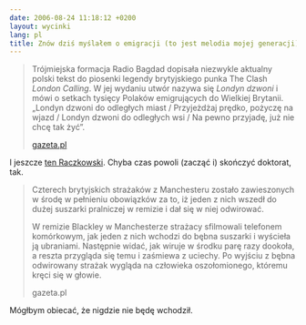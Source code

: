 ```yaml
---
date: 2006-08-24 11:18:12 +0200
layout: wycinki
lang: pl
title: Znów dziś myślałem o emigracji (to jest melodia mojej generacji)
---
```


> Trójmiejska formacja Radio Bagdad dopisała niezwykle aktualny polski tekst do piosenki legendy brytyjskiego punka The Clash <cite>London Calling</cite>. W jej wydaniu utwór nazywa się <cite>Londyn dzwoni</cite> i mówi o setkach tysięcy Polaków emigrujących do Wielkiej Brytanii. „Londyn dzwoni do odległych miast / Przyjeżdżaj prędko, pożyczę na wjazd / Londyn dzwoni do odległych wsi / Na pewno przyjadę, już nie chcę tak żyć”.
>
> [gazeta.pl](http://serwisy.gazeta.pl/kultura/1,34169,3568252.html 'Młodzi nie wierzą politykom')</cite>

I jeszcze [ten Raczkowski](wycinki/bilet.jpg 'tu jest bilet i sto euro'). Chyba czas powoli (zacząć i) skończyć doktorat, tak.

> Czterech brytyjskich strażaków z Manchesteru zostało zawieszonych w środę w pełnieniu obowiązków za to, iż jeden z nich wszedł do dużej suszarki pralniczej w remizie i dał się w niej odwirować.
>
> W remizie Blackley w Manchesterze strażacy sfilmowali telefonem komórkowym, jak jeden z nich wchodzi do bębna suszarki i wyścieła ją ubraniami. Następnie widać, jak wiruje w środku parę razy dookoła, a reszta przygląda się temu i zaśmiewa z uciechy. Po wyjściu z bębna odwirowany strażak wygląda na człowieka oszołomionego, któremu kręci się w głowie.
>
> gazeta.pl

Mógłbym obiecać, że nigdzie nie będę wchodził.
